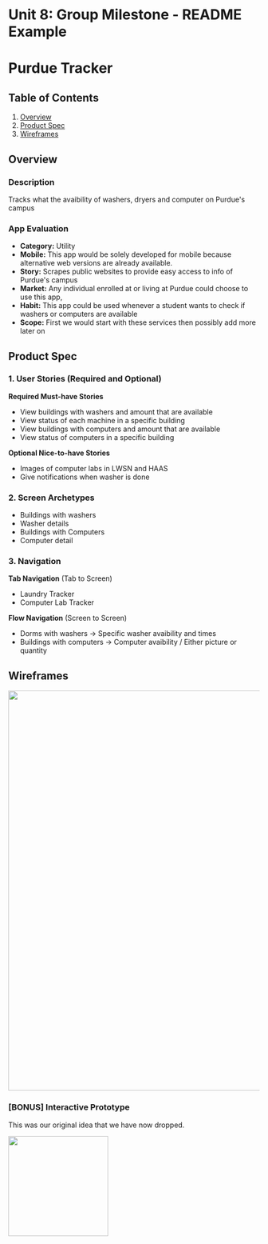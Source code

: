 Unit 8: Group Milestone - README Example
===

# Purdue Tracker

## Table of Contents
1. [Overview](#Overview)
1. [Product Spec](#Product-Spec)
1. [Wireframes](#Wireframes)

## Overview
### Description
Tracks what the avaibility of washers, dryers and computer on Purdue's campus

### App Evaluation
- **Category:** Utility
- **Mobile:** This app would be solely developed for mobile because alternative web versions are already available.
- **Story:** Scrapes public websites to provide easy access to info of Purdue's campus
- **Market:** Any individual enrolled at or living at Purdue could choose to use this app,
- **Habit:** This app could be used whenever a student wants to check if washers or computers are available
- **Scope:** First we would start with these services then possibly add more later on

## Product Spec
### 1. User Stories (Required and Optional)

**Required Must-have Stories**

* View buildings with washers and amount that are available
* View status of each machine in a specific building
* View buildings with computers and amount that are available
* View status of computers in a specific building

**Optional Nice-to-have Stories**

* Images of computer labs in LWSN and HAAS
* Give notifications when washer is done

### 2. Screen Archetypes

* Buildings with washers
* Washer details
* Buildings with Computers
* Computer detail

### 3. Navigation

**Tab Navigation** (Tab to Screen)

* Laundry Tracker
* Computer Lab Tracker

**Flow Navigation** (Screen to Screen)
* Dorms with washers -> Specific washer avaibility and times
* Buildings with computers -> Computer avaibility / Either picture or quantity

## Wireframes
<img src="https://raw.githubusercontent.com/purdueapp/purduetrackerios/master/Images/wireframes.jpg" width=800><br>

<!--
### [BONUS] Digital Wireframes & Mockups
This was our original idea that we have now dropped.
<img src="https://i.imgur.com/lYHn37F.jpg" height=200>
-->

### [BONUS] Interactive Prototype
This was our original idea that we have now dropped.

<img src="https://raw.githubusercontent.com/moldingtofu/foodcycle/master/demo.gif" width=200>
